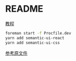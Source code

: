 # README

[教程](https://github.com/azhao1981/my-notes/blob/master/doc/react/react_on_railsapi.md)

```bash
foreman start -f Procfile.dev
yarn add semantic-ui-react
yarn add semantic-ui-css
```

[参考原文件](https://medium.com/superhighfives/a-top-shelf-web-stack-rails-5-api-activeadmin-create-react-app-de5481b7ec0b)